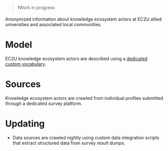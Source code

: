> ❗️Work in progress

Anonymized information about knowledge ecosystem actors at EC2U allied universities and associated local communities.

# Model

EC2U knowledge ecosystem actors are described using a [dedicated custom vocabulary](https://docs.google.com/spreadsheets/d/1CG0OjnmbGkxVWNF7xLAvzcic-KFCZIkujns_pMwphWU/edit?usp=sharing).

# Sources

Knowledge ecosystem actors are crawled from individual profiles submitted through a dedicated survey platform.

# Updating

* Data sources are crawled nightly using custom data integration scripts that extract structured data from survey result dumps.